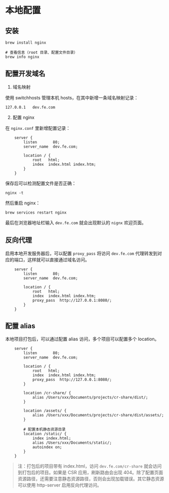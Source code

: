 # 本地配置

## 安装

```shell
brew install nginx

# 查看信息（root 目录、配置文件目录）
brew info nginx
```

## 配置开发域名

1. 域名映射

使用 switchhosts 管理本机 hosts，在其中新增一条域名映射记录：

```
127.0.0.1   dev.fe.com
```

2. 配置 nginx

在 `nginx.conf` 里新增配置记录：

```
    server {
        listen       80;
        server_name  dev.fe.com;

        location / {
            root   html;
            index  index.html index.htm;
        }
    }
```

保存后可以检测配置文件是否正确：

```shell
nginx -t
```

然后重启 nginx：

```shell
brew services restart nginx
```

最后在浏览器地址栏输入 `dev.fe.com` 就会出现默认的 `nignx` 欢迎页面。

## 反向代理

启用本地开发服务器后，可以配置 `proxy_pass` 将访问 `dev.fe.com` 代理转发到对应的端口，这样就可以直接通过域名访问。

```
    server {
        listen       80;
        server_name  dev.fe.com;

        location / {
            root   html;
            index  index.html index.htm;
            proxy_pass	http://127.0.0.1:8080/;
        }
    }
```

## 配置 alias

本地项目打包后，可以通过配置 alias 访问，多个项目可以配置多个 location。

```
    server {
        listen       80;
        server_name  dev.fe.com;

        location / {
            root   html;
            index  index.html index.htm;
            proxy_pass	http://127.0.0.1:8080/;
        }

        location /cr-share/ {
            alias /Users/xxx/Documents/projects/cr-share/dist/;
        }

        location /assets/ {
            alias /Users/xxx/Documents/projects/cr-share/dist/assets/;
        }
        
        # 配置本机静态资源目录
        location /static/ {
	        index index.html;
            alias /Users/xxx/Documents/static/;
	        autoindex on;
        }
    }
```

> 注：打包后的项目带有 index.html，访问 `dev.fe.com/cr-share` 就会访问到打包后的项目。如果是 CSR 应用，刷新路由会出现 404。除了配置页面资源路径，还需要注意静态资源路径，否则会出现加载错误。其它静态资源可以使用 http-server 启用反向代理访问。
